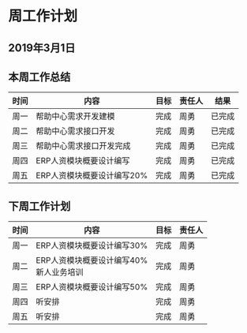 # 周工作计划

## 2019年3月1日

## 本周工作总结

| 时间   | 内容            | 目标   | 责任人  | 结果   |
| ---- | ------------- | ---- | ---- | ---- |
| 周一   | 帮助中心需求开发建模 | 完成   | 周勇   | 已完成  |
| 周二   | 帮助中心需求接口开发 | 完成   | 周勇   | 已完成  |
| 周三   | 帮助中心需求接口开发完成 | 完成   | 周勇   | 已完成  |
| 周四   | ERP人资模块概要设计编写 | 完成   | 周勇   | 已完成  |
| 周五   | ERP人资模块概要设计编写20% | 完成   | 周勇   | 已完成  |

## 下周工作计划

| 时间 | 内容                                 | 目标 | 责任人 |
| ---- | ------------------------------------ | ---- | ------ |
| 周一 | ERP人资模块概要设计编写30% | 完成 | 周勇   |
| 周二 | ERP人资模块概要设计编写40%<br>新人业务培训 | 完成 | 周勇   |
| 周三 | ERP人资模块概要设计编写50%        | 完成 | 周勇   |
| 周四 | 听安排                  | 完成 | 周勇   |
| 周五 | 听安排               | 完成 | 周勇   |

